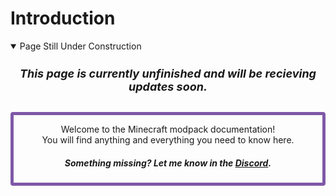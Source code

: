 # Introduction

<details class="benjiwarning" open="">
<summary>Page Still Under Construction</summary>
<div align="center" style="font-size: large;">
<h5>This page is currently unfinished and will be recieving updates soon.</h5>
</div>
</details>

<div style="border: 5px solid  #7f58a7; border-radius: 4px;">
<p align="center">Welcome to the Minecraft modpack documentation!<br/>
You will find anything and everything you need to know here.
</p>
<h5 align="center"> Something missing? Let me know in the <a href="https://discord.gg/FhHhzC9SWc" target="_blank">Discord</a>.</h5>
</div>
